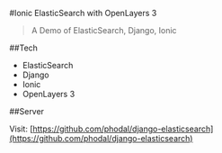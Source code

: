 #Ionic ElasticSearch with OpenLayers 3

> A Demo of ElasticSearch, Django, Ionic

##Tech

- ElasticSearch
- Django
- Ionic
- OpenLayers 3

##Server
 
Visit: [https://github.com/phodal/django-elasticsearch](https://github.com/phodal/django-elasticsearch)

